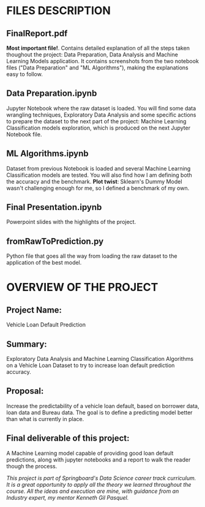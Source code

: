 # FILES DESCRIPTION
## FinalReport.pdf
<b>Most important file!</b>. Contains detailed explanation of all the steps taken thoughout the project: Data Preparation, Data Analysis and Machine Learning Models application.
It contains screenshots from the two notebook files ("Data Preparation" and "ML Algorithms"), making the explanations easy to follow.

## Data Preparation.ipynb
Jupyter Notebook where the raw dataset is loaded. You will find some data wrangling techniques, Exploratory Data Analysis and some specific actions to prepare the dataset to
the next part of the project: Machine Learning Classification models exploration, which is produced on the next Jupyter Notebook file.

## ML Algorithms.ipynb
Dataset from previous Notebook is loaded and several Machine Learning Classification models are tested. You will also find how I am defining both the accuracy and the benchmark.
<b>Plot twist</b>: Sklearn's Dummy Model wasn't challenging enough for me, so I defined a benchmark of my own.

## Final Presentation.ipynb
Powerpoint slides with the highlights of the project.

## fromRawToPrediction.py
Python file that goes all the way from loading the raw dataset to the application of the best model.

# OVERVIEW OF THE PROJECT
## Project Name: 
Vehicle Loan Default Prediction

## Summary: 
Exploratory Data Analysis and Machine Learning Classification Algorithms on a Vehicle Loan Dataset to try to increase loan default prediction accuracy.

## Proposal: 
Increase the predictability of a vehicle loan default, based on borrower data, loan data and Bureau data. The goal is to define a predicting model better than what is
currently in place.

## Final deliverable of this project: 
A Machine Learning model capable of providing good loan default predictions, along with jupyter notebooks and a report to walk the reader though the process.


<i>This project is part of Springboard's Data Science career track curriculum. It is a great opportunity to apply all the theory we learned throughout the course. All the ideas and execution are mine, with guidance from an Industry expert, my mentor Kenneth Gil Pasquel.</i>
